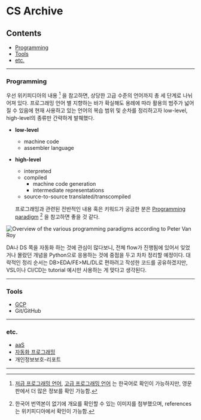 # CS Archive

## Contents
* [Programming](#programming)
* [Tools](#tools)
* [etc.](#etc.)

---
### Programming
  우선 위키피디아의 내용 [^a] 을 참고하면, 상당한 고급 수준의 언어까지 총 세 단계로 나뉘어져 있다. 프로그래밍 언어 별 지향하는 바가 확실해도 용례에 따라 활용의 범주가 넓어질 수 있음에 현재 사용하고 있는 언어의 복습 범위 및 순차를 정리하고자 low-level, high-level의 종류만 간략하게 발췌했다. 

* **low-level**
    * machine code
    * assembler language
* **high-level**
    * interpreted
    * compiled
        * machine code generation
        * intermediate representations
    * source-to-source translated/transcompiled

  프로그래밍과 관련된 전반적인 내용 혹은 키워드가 궁금한 분은 [Programming paradigm](https://en.wikipedia.org/wiki/Programming_paradigm "WIKIPEDIA - Programming paradigm") [^b] 을 참고하면 좋을 것 같다.

<div height="300px">
<img src="https://en.wikipedia.org/wiki/Programming_paradigm#/media/File:Programming_paradigms.svg" alt="Overview of the various programming paradigms according to Peter Van Roy"/>
</div>

  DA나 DS 쪽을 자동화 하는 것에 관심이 많다보니, 전체 flow가 진행됨에 있어서 잊었거나 몰랐던 개념을 Python으로 응용하는 것에 중점을 두고 차차 정리할 예정이다. 대략적인 정리 순서는 DB>EDA/FE>ML/DL로 편하려고 작성한 코드를 공유하겠지만, VSL이나 CI/CD는 tutorial 예시만 사용하는 게 맞다고 생각된다.

---
### Tools
* [GCP](https://github.com/AshbeeKim/cs-archive/blob/master/Tools/GCP/README.md)
* Git/GitHub <!-- git-scm에 정리가 잘 되어 있는데, 굳이 정리가 필요할까?? -->

---
### etc.
* [aaS](https://github.com/AshbeeKim/cs-archive/blob/master/etc/SIPaaS.md)
* [자동화 프로그래밍](https://en.wikipedia.org/wiki/Automatic_programming "WIKIPEDIA - automatic programming")
* 개인정보보호-리포트

---
[^a]: [저급 프로그래밍 언어](https://ko.wikipedia.org/wiki/저급_프로그래밍_언어), [고급 프로그래밍 언어](https://ko.wikipedia.org/wiki/고급_프로그래밍_언어) 는 한국어로 확인이 가능하지만, 영문판에서 더 많은 정보를 확인 가능함.

[^b]: 한국어 번역본이 없기에 개요를 확인할 수 있는 이미지를 첨부했으며, references는 위키피디아에서 확인이 가능함.